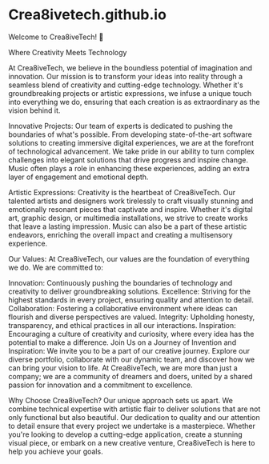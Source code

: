 # Crea8ivetech.github.io
Welcome to Crea8iveTech! 🚀

Where Creativity Meets Technology

At Crea8iveTech, we believe in the boundless potential of imagination and innovation. Our mission is to transform your ideas into reality through a seamless blend of creativity and cutting-edge technology. Whether it's groundbreaking projects or artistic expressions, we infuse a unique touch into everything we do, ensuring that each creation is as extraordinary as the vision behind it.

Innovative Projects: Our team of experts is dedicated to pushing the boundaries of what's possible. From developing state-of-the-art software solutions to creating immersive digital experiences, we are at the forefront of technological advancement. We take pride in our ability to turn complex challenges into elegant solutions that drive progress and inspire change. Music often plays a role in enhancing these experiences, adding an extra layer of engagement and emotional depth.

Artistic Expressions: Creativity is the heartbeat of Crea8iveTech. Our talented artists and designers work tirelessly to craft visually stunning and emotionally resonant pieces that captivate and inspire. Whether it's digital art, graphic design, or multimedia installations, we strive to create works that leave a lasting impression. Music can also be a part of these artistic endeavors, enriching the overall impact and creating a multisensory experience.

Our Values: At Crea8iveTech, our values are the foundation of everything we do. We are committed to:

Innovation: Continuously pushing the boundaries of technology and creativity to deliver groundbreaking solutions.
Excellence: Striving for the highest standards in every project, ensuring quality and attention to detail.
Collaboration: Fostering a collaborative environment where ideas can flourish and diverse perspectives are valued.
Integrity: Upholding honesty, transparency, and ethical practices in all our interactions.
Inspiration: Encouraging a culture of creativity and curiosity, where every idea has the potential to make a difference.
Join Us on a Journey of Invention and Inspiration: We invite you to be a part of our creative journey. Explore our diverse portfolio, collaborate with our dynamic team, and discover how we can bring your vision to life. At Crea8iveTech, we are more than just a company; we are a community of dreamers and doers, united by a shared passion for innovation and a commitment to excellence.

Why Choose Crea8iveTech? Our unique approach sets us apart. We combine technical expertise with artistic flair to deliver solutions that are not only functional but also beautiful. Our dedication to quality and our attention to detail ensure that every project we undertake is a masterpiece. Whether you're looking to develop a cutting-edge application, create a stunning visual piece, or embark on a new creative venture, Crea8iveTech is here to help you achieve your goals.
